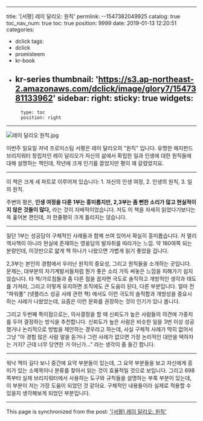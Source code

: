 
---
title: '[서평] 레이 달리오: 원칙'
permlink: --1547382049925
catalog: true
toc_nav_num: true
toc: true
position: 9999
date: 2019-01-13 12:20:51
categories:
- dclick
tags:
- dclick
- promisteem
- kr-book
- kr-series
thumbnail: 'https://s3.ap-northeast-2.amazonaws.com/dclick/image/glory7/1547381133962'
sidebar:
    right:
        sticky: true
widgets:
    -
        type: toc
        position: right
---


![레이 달리오 원칙.jpg](https://s3.ap-northeast-2.amazonaws.com/dclick/image/glory7/1547381133962)

이번주 일요일 저녁 프로미스팀 서평은 레이 달리오의 "원칙" 입니다. 유명한 헤지펀드 브리지워터 창립자인 레이 달리오가 자신의 삶에서 확립한 일과 인생에 대한 원칙들에 대해 설명하는 책인데, 작년에 크게 인기를 끌었지만 평이 꽤 갈렸었지요.

---

이 책은 크게 세 파트로 이루어져 있습니다: 1. 자신의 인생 여정, 2. 인생의 원칙, 3. 일의 원칙.

주변의 평은, **인생 여정을 다룬 1부는 흥미롭지만, 2,3부는 좀 뻔한 소리가 많고 현실적이지 않은 것들이 많다,** 라는 것이 지배적이었습니다. 저도 이 책을 자세히 읽었다기보다는 쓱 훑어본 편인데, 저 한줄평이 크게 틀리지는 않습니다. 

---


일단 1부는 성공담이 구체적인 사례들과 함께 쓰여 있어서 확실히 흥미롭습니다. 저 멀리 역사책이 아니라 현실에 존재하는 영웅담의 발자취를 따라가는 느낌. 약 180여쪽 되는 분량인데, 이것만으로 얇게 책 하나가 나왔으면 가볍게 읽기 좋았을 겁니다.

2,3부는 본인의 경험에서 우러난 원칙의 중요성, 그리고 원칙들을 소개하는 곳입니다. 문제는, 대부분의 자기계발서들처럼 뭔가 좋은 소리 가득 써놓은 느낌을 피해가기 쉽지 않습니다. 타 책/가르침들과 좀 다른 점을 꼽자면 극도로 솔직하고 개방적인 생각과 태도를 가져라, 그리고 이렇게 유지하면 조직에도 큰 도움이 된다, 다른 부분입니다. 얼마 전 "파워풀" (넷플리스 성공 사례 관련 책) 에서도 이런 극도의 솔직함과 개방성을 중요시하는 사례가 나왔었는데, 요즘은 이런 문화를 권장하는 것이 인기가 있나 봅니다.

그리고 두번째 특이점으로는, 의사결정을 할 때 신뢰도가 높은 사람들의 의견에 가중치를 두어 결정하는 방식을 추천합니다. 신뢰도가 높은 사람은 비슷한 일을 3번 이상 성공했거나 논리적으로 방법을 제안하는 경우라고 하는데, 사실 구체적 사례가 딱히 없어서 그냥 "아 경험 많은 사람 말을 듣거나 그런 사례가 없으면 가장 논리적인 대안을 택하자는 거지? 근데 너무 당연한 거 아닌가..." 라는 생각이 좀 들긴 합니다.

---

워낙 책이 길다 보니 중간에 요약 부분들이 있는데, 그 요약 부분들을 보고 자신에게 흥미가 있는 소제목이나 분류를 찾아서 읽는 것이 효율적일 것으로 보입니다. 그리고 698쪽부터 실제 브리지워터에서 사용하는 도구와 규칙들을 설명하는 부록 부분이 있는데, 이 부분이 저는 가장 도움이 되었던 것 같아요. 구체적인 내용들이라 실제로 적용할 수 있을지 생각해보게 되었던 부분입니다.



- - -

This page is synchronized from the post: ['[서평] 레이 달리오: 원칙'](https://steemit.com/@glory7/--1547382049925)
